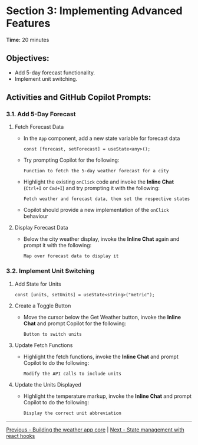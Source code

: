 # Section 3: Implementing Advanced Features

**Time:** 20 minutes


## Objectives:

*   Add 5-day forecast functionality.
*   Implement unit switching.


## Activities and GitHub Copilot Prompts:


### 3.1. Add 5-Day Forecast

1.  Fetch Forecast Data
    *   In the `App` component, add a new state variable for forecast data
        ```tsx
        const [forecast, setForecast] = useState<any>();
        ```
    *   Try prompting Copilot for the following:
        ```
        Function to fetch the 5-day weather forecast for a city
        ```
    *   Highlight the existing `onClick` code and invoke the **Inline Chat** (`Ctrl+I` or `Cmd+I`) and try prompting it with the following:
        ```
        Fetch weather and forecast data, then set the respective states
        ```
    *   Copilot should provide a new implementation of the `onClick` behaviour

2.  Display Forecast Data
    *   Below the city weather display, invoke the **Inline Chat** again and prompt it with the following:
        ```
        Map over forecast data to display it
        ```


### 3.2. Implement Unit Switching

1.  Add State for Units
    ```tsx
    const [units, setUnits] = useState<string>("metric");
    ```

2.  Create a Toggle Button
    *   Move the cursor below the Get Weather button, invoke the **Inline Chat** and prompt Copilot for the following:
        ```
        Button to switch units
        ```
        
3.  Update Fetch Functions
    *   Highlight the fetch functions, invoke the **Inline Chat** and prompt Copilot to do the following:
        ```
        Modify the API calls to include units
        ```

4.  Update the Units Displayed
    *   Highlight the temperature markup, invoke the **Inline Chat** and prompt Copilot to do the following:
        ```
        Display the correct unit abbreviation
        ```

---------------
[Previous - Building the weather app core](./02-building-the-weather-app-core.md) |  [Next - State management with react hooks](./04-state-management-with-react-hooks.md)